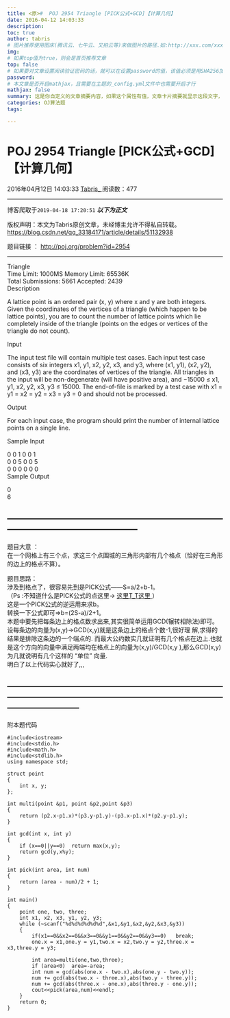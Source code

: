 ```yaml
---
title: <原>#  POJ 2954 Triangle [PICK公式+GCD]【计算几何】
date: 2016-04-12 14:03:33
description:
toc: true
author: tabris
# 图片推荐使用图床(腾讯云、七牛云、又拍云等)来做图片的路径.如:http://xxx.com/xxx.jpg
img: 
# 如果top值为true，则会是首页推荐文章
top: false
# 如果要对文章设置阅读验证密码的话，就可以在设置password的值，该值必须是用SHA256加密后的密码，防止被他人识破
password: 
# 本文章是否开启mathjax，且需要在主题的_config.yml文件中也需要开启才行
mathjax: false
summary: 这是你自定义的文章摘要内容，如果这个属性有值，文章卡片摘要就显示这段文字，否则程序会自动截取文章的部分内容作为摘要
categories: OJ算法题
tags:

---
```





#  POJ 2954 Triangle [PICK公式+GCD]【计算几何】

2016年04月12日 14:03:33  [ Tabris_ ](https://me.csdn.net/qq_33184171) 阅读数：477


--- 
 博客爬取于`2019-04-18 17:20:51`
***以下为正文***

版权声明：本文为Tabris原创文章，未经博主允许不得私自转载。
https://blog.csdn.net/qq_33184171/article/details/51132938

题目链接 ： [ http://poj.org/problem?id=2954 ](http://poj.org/problem?id=2954)

* * *

Triangle  
Time Limit: 1000MS Memory Limit: 65536K  
Total Submissions: 5661 Accepted: 2439  
Description

A lattice point is an ordered pair (x, y) where x and y are both integers.
Given the coordinates of the vertices of a triangle (which happen to be
lattice points), you are to count the number of lattice points which lie
completely inside of the triangle (points on the edges or vertices of the
triangle do not count).

Input

The input test file will contain multiple test cases. Each input test case
consists of six integers x1, y1, x2, y2, x3, and y3, where (x1, y1), (x2, y2),
and (x3, y3) are the coordinates of vertices of the triangle. All triangles in
the input will be non-degenerate (will have positive area), and −15000 ≤ x1,
y1, x2, y2, x3, y3 ≤ 15000. The end-of-file is marked by a test case with x1 =
y1 = x2 = y2 = x3 = y3 = 0 and should not be processed.

Output

For each input case, the program should print the number of internal lattice
points on a single line.

Sample Input

0 0 1 0 0 1  
0 0 5 0 0 5  
0 0 0 0 0 0  
Sample Output

0  
6

##  ——————————————————————————————————————–

题目大意 ：  
在一个网格上有三个点，求这三个点围城的三角形内部有几个格点（恰好在三角形的边上的格点不算）。

题目思路：  
涉及到格点了，很容易先到是PICK公式——S=a/2+b-1。  
（Ps :不知道什么是PICK公式的点这里-> [ 这里T_T这里
](http://blog.csdn.net/qq_33184171/article/details/51114511) ）  
这是一个PICK公式的逆运用来求b。  
转换一下公式即可=>b=(2S-a)/2+1。  
本题中要先把每条边上的格点数求出来,其实很简单运用GCD(辗转相除法)即可。设每条边的向量为(x,y)->GCD(x,y)就是这条边上的格点个数-1,很好理
解,求得的结果是排除这条边的一个端点的. 而最大公约数实几就证明有几个格点在边上.也就是这个方向的向量中满足两端均在格点上的向量为(x,y)/GCD(x,y
),那么GCD(x,y)为几就说明有几个这样的 “单位” 向量.  
明白了以上代码实心就好了,,,

##  ————————————————————————————————————————————————————————

附本题代码

    
    
    #include<iostream>
    #include<stdio.h>
    #include<math.h>
    #include<stdlib.h>
    using namespace std;
    
    struct point
    {
        int x, y;
    };
    
    int multi(point &p1, point &p2,point &p3)
    {
        return (p2.x-p1.x)*(p3.y-p1.y)-(p3.x-p1.x)*(p2.y-p1.y);
    }
    
    int gcd(int x, int y)
    {
        if (x==0||y==0)  return max(x,y);
        return gcd(y,x%y);
    }
    
    int pick(int area, int num)
    {
        return (area - num)/2 + 1;
    }
    
    int main()
    {
        point one, two, three;
        int x1, x2, x3, y1, y2, y3;
        while (~scanf("%d%d%d%d%d%d",&x1,&y1,&x2,&y2,&x3,&y3))
        {
            if(x1==0&&x2==0&&x3==0&&y1==0&&y2==0&&y3==0)   break;
            one.x = x1,one.y = y1,two.x = x2,two.y = y2,three.x = x3,three.y = y3;
    
            int area=multi(one,two,three);
            if (area<0)  area=-area;
            int num = gcd(abs(one.x - two.x),abs(one.y - two.y));
            num += gcd(abs(two.x - three.x),abs(two.y - three.y));
            num += gcd(abs(three.x - one.x),abs(three.y - one.y));
            cout<<pick(area,num)<<endl;
        }
        return 0;
    }
    

